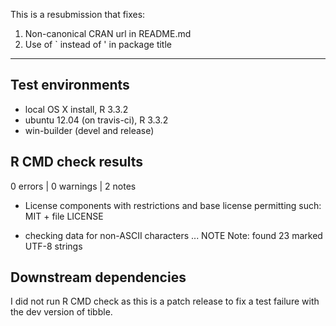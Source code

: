 This is a resubmission that fixes:

1. Non-canonical CRAN url in README.md
2. Use of ` instead of ' in package title

---

## Test environments
* local OS X install, R 3.3.2
* ubuntu 12.04 (on travis-ci), R 3.3.2
* win-builder (devel and release)

## R CMD check results

0 errors | 0 warnings | 2 notes

* License components with restrictions and base license permitting such:
  MIT + file LICENSE
  
* checking data for non-ASCII characters ... NOTE
  Note: found 23 marked UTF-8 strings

## Downstream dependencies

I did not run R CMD check as this is a patch release to fix a test failure 
with the dev version of tibble.
